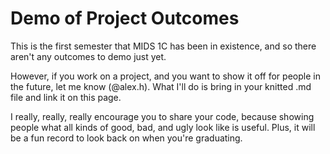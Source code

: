 # Demo of Project Outcomes 

This is the first semester that MIDS 1C has been in existence, and so there aren't any outcomes to demo just yet. 

However, if you work on a project, and you want to show it off for people in the future, let me know (@alex.h). What I'll do is bring in your knitted .md file and link it on this page. 

I really, really, really encourage you to share your code, because showing people what all kinds of good, bad, and ugly look like is useful. Plus, it will be a fun record to look back on when you're graduating. 
